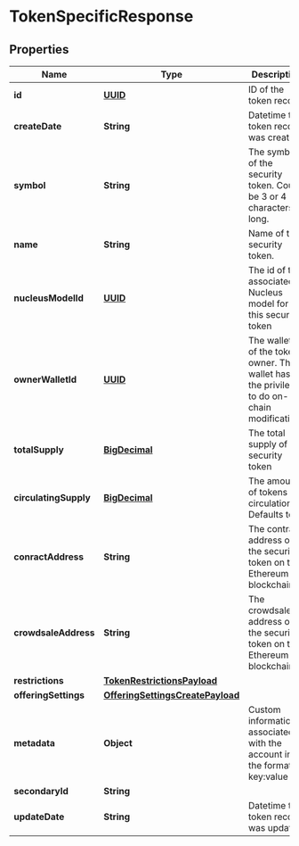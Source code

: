 
# TokenSpecificResponse

## Properties
Name | Type | Description | Notes
------------ | ------------- | ------------- | -------------
**id** | [**UUID**](UUID.md) | ID of the token record |  [optional]
**createDate** | **String** | Datetime the token record was created |  [optional]
**symbol** | **String** | The symbol of the security token. Could be 3 or 4 characters long. | 
**name** | **String** | Name of the security token. | 
**nucleusModelId** | [**UUID**](UUID.md) | The id of the associated Nucleus model for this security token | 
**ownerWalletId** | [**UUID**](UUID.md) | The wallet id of the token owner. This wallet has the privileges to do on-chain modifications | 
**totalSupply** | [**BigDecimal**](BigDecimal.md) | The total supply of the security token | 
**circulatingSupply** | [**BigDecimal**](BigDecimal.md) | The amount of tokens in circulation. Defaults to 0 |  [optional]
**conractAddress** | **String** | The contract address of the security token on the Ethereum blockchain |  [optional]
**crowdsaleAddress** | **String** | The crowdsale address of the security token on the Ethereum blockchain |  [optional]
**restrictions** | [**TokenRestrictionsPayload**](TokenRestrictionsPayload.md) |  |  [optional]
**offeringSettings** | [**OfferingSettingsCreatePayload**](OfferingSettingsCreatePayload.md) |  |  [optional]
**metadata** | **Object** | Custom information associated with the account in the format key:value |  [optional]
**secondaryId** | **String** |  |  [optional]
**updateDate** | **String** | Datetime the token record was updated |  [optional]



